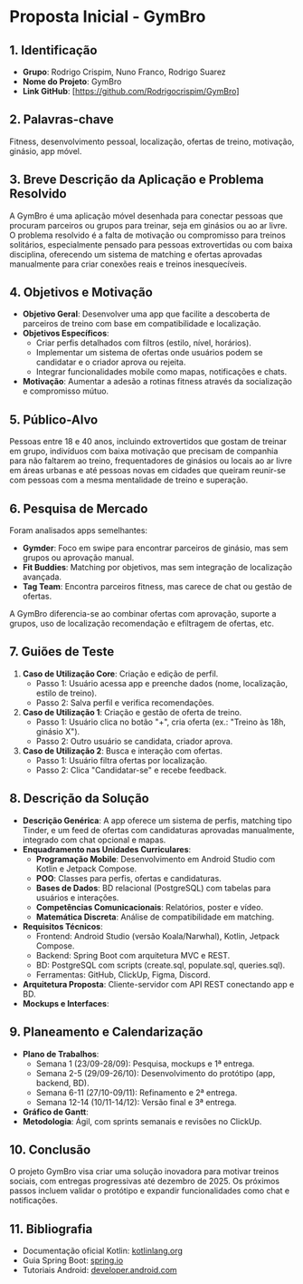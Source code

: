  # Proposta Inicial - GymBro

## 1. Identificação
- **Grupo**: Rodrigo Crispim, Nuno Franco, Rodrigo Suarez
- **Nome do Projeto**: GymBro
- **Link GitHub**: [https://github.com/Rodrigocrispim/GymBro]

## 2. Palavras-chave
Fitness, desenvolvimento pessoal, localização, ofertas de treino, motivação, ginásio, app móvel.

## 3. Breve Descrição da Aplicação e Problema Resolvido
A GymBro é uma aplicação móvel desenhada para conectar pessoas que procuram parceiros ou grupos para treinar, seja em ginásios ou ao ar livre. O problema resolvido é a falta de motivação ou compromisso para treinos solitários, especialmente pensado para pessoas extrovertidas ou com baixa disciplina, oferecendo um sistema de matching e ofertas aprovadas manualmente para criar conexões reais e treinos inesquecíveis.

## 4. Objetivos e Motivação
- **Objetivo Geral**: Desenvolver uma app que facilite a descoberta de parceiros de treino com base em compatibilidade e localização.
- **Objetivos Específicos**: 
  - Criar perfis detalhados com filtros (estilo, nível, horários).
  - Implementar um sistema de ofertas onde usuários podem se candidatar e o criador aprova ou rejeita.
  - Integrar funcionalidades mobile como mapas, notificações e chats.
- **Motivação**: Aumentar a adesão a rotinas fitness através da socialização e compromisso mútuo.

## 5. Público-Alvo
Pessoas entre 18 e 40 anos, incluindo extrovertidos que gostam de treinar em grupo, indivíduos com baixa motivação que precisam de companhia para não faltarem ao treino, frequentadores de ginásios ou locais ao ar livre em áreas urbanas e até pessoas novas em cidades que queiram reunir-se com pessoas com a mesma mentalidade de treino e superação.

## 6. Pesquisa de Mercado
Foram analisados apps semelhantes:
- **Gymder**: Foco em swipe para encontrar parceiros de ginásio, mas sem grupos ou aprovação manual.
- **Fit Buddies**: Matching por objetivos, mas sem integração de localização avançada.
- **Tag Team**: Encontra parceiros fitness, mas carece de chat ou gestão de ofertas.

A GymBro diferencia-se ao combinar ofertas com aprovação, suporte a grupos, uso de localização recomendação e efiltragem de ofertas, etc.

## 7. Guiões de Teste
1. **Caso de Utilização Core**: Criação e edição de perfil.
   - Passo 1: Usuário acessa app e preenche dados (nome, localização, estilo de treino).
   - Passo 2: Salva perfil e verifica recomendações.
2. **Caso de Utilização 1**: Criação e gestão de oferta de treino.
   - Passo 1: Usuário clica no botão "+", cria oferta (ex.: "Treino às 18h, ginásio X").
   - Passo 2: Outro usuário se candidata, criador aprova.
3. **Caso de Utilização 2**: Busca e interação com ofertas.
   - Passo 1: Usuário filtra ofertas por localização.
   - Passo 2: Clica "Candidatar-se" e recebe feedback.

## 8. Descrição da Solução
- **Descrição Genérica**: A app oferece um sistema de perfis, matching tipo Tinder, e um feed de ofertas com candidaturas aprovadas manualmente, integrado com chat opcional e mapas.
- **Enquadramento nas Unidades Curriculares**:
  - **Programação Mobile**: Desenvolvimento em Android Studio com Kotlin e Jetpack Compose.
  - **POO**: Classes para perfis, ofertas e candidaturas.
  - **Bases de Dados**: BD relacional (PostgreSQL) com tabelas para usuários e interações.
  - **Competências Comunicacionais**: Relatórios, poster e vídeo.
  - **Matemática Discreta**: Análise de compatibilidade em matching.
- **Requisitos Técnicos**:
  - Frontend: Android Studio (versão Koala/Narwhal), Kotlin, Jetpack Compose.
  - Backend: Spring Boot com arquitetura MVC e REST.
  - BD: PostgreSQL com scripts (create.sql, populate.sql, queries.sql).
  - Ferramentas: GitHub, ClickUp, Figma, Discord.
- **Arquitetura Proposta**: Cliente-servidor com API REST conectando app e BD.
- **Mockups e Interfaces**: 

## 9. Planeamento e Calendarização
- **Plano de Trabalhos**: 
  - Semana 1 (23/09-28/09): Pesquisa, mockups e 1ª entrega.
  - Semana 2-5 (29/09-26/10): Desenvolvimento do protótipo (app, backend, BD).
  - Semana 6-11 (27/10-09/11): Refinamento e 2ª entrega.
  - Semana 12-14 (10/11-14/12): Versão final e 3ª entrega.
- **Gráfico de Gantt**:
- **Metodologia**: Ágil, com sprints semanais e revisões no ClickUp.

## 10. Conclusão
O projeto GymBro visa criar uma solução inovadora para motivar treinos sociais, com entregas progressivas até dezembro de 2025. Os próximos passos incluem validar o protótipo e expandir funcionalidades como chat e notificações.

## 11. Bibliografia
- Documentação oficial Kotlin: [kotlinlang.org](https://kotlinlang.org)
- Guia Spring Boot: [spring.io](https://spring.io)
- Tutoriais Android: [developer.android.com](https://developer.android.com)

